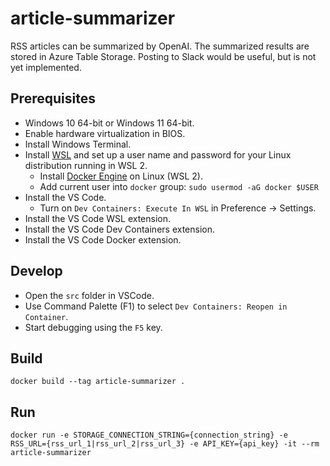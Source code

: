 # article-summarizer
RSS articles can be summarized by OpenAI.
The summarized results are stored in Azure Table Storage.
Posting to Slack would be useful, but is not yet implemented.

## Prerequisites
- Windows 10 64-bit or Windows 11 64-bit.
- Enable hardware virtualization in BIOS.
- Install Windows Terminal.
- Install [WSL](https://learn.microsoft.com/en-us/windows/wsl/install) and set up a user name and password for your Linux distribution running in WSL 2.
    - Install [Docker Engine](https://docs.docker.com/engine/install/ubuntu/#install-using-the-convenience-script) on Linux (WSL 2).
    - Add current user into `docker` group: `sudo usermod -aG docker $USER`
- Install the VS Code.
    - Turn on `Dev Containers: Execute In WSL` in Preference -> Settings.
- Install the VS Code WSL extension.
- Install the VS Code Dev Containers extension.
- Install the VS Code Docker extension.

## Develop
- Open the `src` folder in VSCode.
- Use Command Palette (F1) to select `Dev Containers: Reopen in Container`.
- Start debugging using the `F5` key.

## Build
`docker build --tag article-summarizer .`

## Run
`docker run -e STORAGE_CONNECTION_STRING={connection_string} -e RSS_URL={rss_url_1|rss_url_2|rss_url_3} -e API_KEY={api_key} -it --rm article-summarizer`
